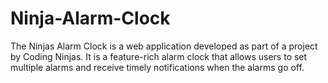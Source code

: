 # Ninja-Alarm-Clock
The Ninjas Alarm Clock is a web application developed as part of a project by Coding Ninjas. It is a feature-rich alarm clock that allows users to set multiple alarms and receive timely notifications when the alarms go off.
